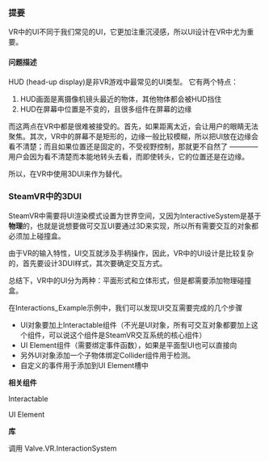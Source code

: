 ### 提要

VR中的UI不同于我们常见的UI，它更加注重沉浸感，所以UI设计在VR中尤为重要。

#### 问题描述

HUD (head-up display)是非VR游戏中最常见的UI类型。  它有两个特点： 

1. HUD画面是离摄像机镜头最近的物体，其他物体都会被HUD挡住 
2. HUD在屏幕中位置是不变的，且很多组件在屏幕的边缘   

而这两点在VR中都是很难被接受的。首先，如果距离太近，会让用户的眼睛无法聚焦。其次，VR中的屏幕不是矩形的，边缘一般比较模糊，所以把UI放在边缘会看不清楚；而且如果位置还是固定的，不受视野控制，那就更不自然了 ———— 用户会因为看不清楚而本能地转头去看，而即使转头，它的位置还是在边缘。 

所以，在VR中使用3DUI来作为替代。

### SteamVR中的3DUI

SteamVR中需要将UI渲染模式设置为世界空间，又因为InteractiveSystem是基于**物理**的，也就是说想要做可交互UI要通过3D来实现，所以所有需要交互的对象都必须加上碰撞盒。

由于VR的输入特性，UI交互就涉及手柄操作，因此，VR中的UI设计是比较复杂的，首先要设计3DUI样式，其次要确定交互方式。

总结下，VR中的UI分为两种：平面形式和立体形式，但是都需要添加物理碰撞盒。

在Interactions_Example示例中，我们可以发现UI交互需要完成的几个步骤

- UI对象要加上Interactable组件（不光是UI对象，所有可交互对象都要加上这个组件，可以说这个组件是SteamVR交互系统的核心组件）
- UI Element组件（需要绑定事件函数），如果是平面型UI也可以直接向
- 另外UI对象添加一个子物体绑定Collider组件用于检测。
- 自定义的事件用于添加到UI Element槽中

**相关组件**

Interactable

UI Element

**库**

调用 Valve.VR.InteractionSystem